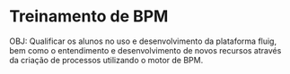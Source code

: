 # Treinamento de BPM 

OBJ: Qualificar os alunos no uso e desenvolvimento da plataforma fluig, bem como o entendimento e desenvolvimento de novos recursos através da 
criação de processos utilizando o motor de BPM.
